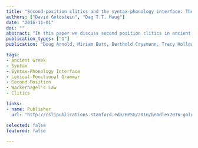```yaml
---
title: "Second-position clitics and the syntax-phonology interface: The case of ancient Greek"
authors: ["David Goldstein", "Dag T.T. Haug"]
date: "2016-11-01"
doi: ""
abstract: "In this paper we discuss second position clitics in ancient Greek, which show a remarkable ability to break up syntactic constituents. We argue against attempts to capture such data in terms of a mismatch between c-structure yield and surface string and instead propose to enrich c-structure by using a multiple context free grammar with explicit yield functions rather than an ordinary CFG."
publication_types: ["1"]
publication: "Doug Arnold, Miriam Butt, Berthold Crysmann, Tracy Holloway King, and Stefan Müller, edd._Proceedings of HeadLex16_: _Proceedings of the Joint 2016 Conference on Head-Driven Phrase Structure Grammar and Lexical Functional Grammar_, 297-317. Stanford: Center for the Study of Language and Information"

tags:
- Ancient Greek
- Syntax
- Syntax-Phonology Interface
- Lexical-Functional Grammar
- Second Position
- Wackernagel's Law
- Clitics

links:
- name: Publisher
  url: "http://cslipublications.stanford.edu/HPSG/2016/headlex2016-goldstein-haug.pdf"

selected: false
featured: false

---
```

